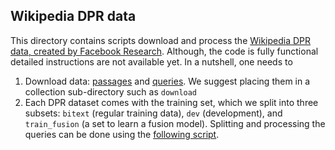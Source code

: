 ## Wikipedia DPR data

This directory contains scripts download and process
the [Wikipedia DPR data, created by
Facebook Research](https://github.com/facebookresearch/DPR). Although,
the code is fully functional 
detailed instructions are not available yet. In a nutshell, one needs to

1. Download data: [passages](download_dpr_passages.sh) and [queries](download_dpr_queries.sh). 
We suggest placing them in a collection sub-directory such as ``download``
2. Each DPR dataset comes with the training set, which we split into three subsets:
`bitext` (regular training data), `dev` (development), and `train_fusion` (a
set to learn a fusion model). Splitting and processing the queries can be done using 
the [following script](split_and_convert_dpr_queries.sh).